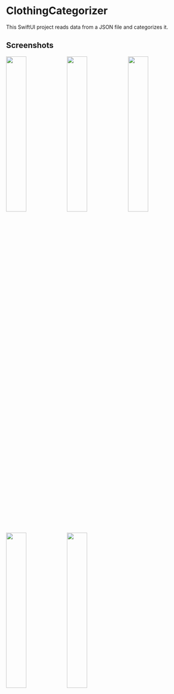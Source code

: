 # ClothingCategorizer
This SwiftUI project reads data from a JSON file and categorizes it.

## Screenshots
<img src="https://user-images.githubusercontent.com/67359767/93655976-f1114a00-f9f4-11ea-88bf-805f3622ae85.png" width="33%"><img src="https://user-images.githubusercontent.com/67359767/93656102-dc818180-f9f5-11ea-86b1-c176600ff811.png" width="33%"><img src="https://user-images.githubusercontent.com/67359767/93656124-0e92e380-f9f6-11ea-9862-d90c8dcb7869.png" width="33%">

<img src="https://user-images.githubusercontent.com/67359767/93656112-f4f19c00-f9f5-11ea-8bfd-3c09bb9bb961.png" width="33%"><img src="https://user-images.githubusercontent.com/67359767/93656128-15215b00-f9f6-11ea-9f29-23fbf0e47dd4.png" width="33%">
